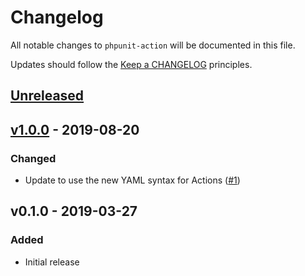 # Changelog

All notable changes to `phpunit-action` will be documented in this file.

Updates should follow the [Keep a CHANGELOG](https://keepachangelog.com) principles.

## [Unreleased]

## [v1.0.0] - 2019-08-20

### Changed
- Update to use the new YAML syntax for Actions ([#1](https://github.com/pxgamer/phpunit-action/pull/1))

## v0.1.0 - 2019-03-27

### Added
- Initial release

[Unreleased]: https://github.com/pxgamer/phpunit-action/compare/master...develop
[v1.0.0]: https://github.com/pxgamer/composer-action/compare/v0.1.0...v1.0.0
